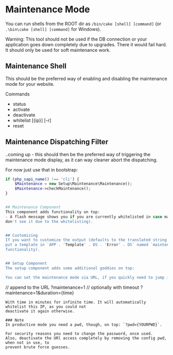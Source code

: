 # Maintenance Mode

You can run shells from the ROOT dir as `/bin/cake [shell] [command]` (or `.\bin\cake [shell] [command]` for Windows).

Warning: This tool should not be used if the DB connection or your application goes down completely due to upgrades.
There it would fail hard. It should only be used for soft maintenance work.


## Maintenance Shell
This should be the preferred way of enabling and disabling the maintenance mode for your website.

Commands
- status
- activate
- deactivate
- whitelist [{ip}] [-r]
- reset


## Maintenance Dispatching Filter
..coming up - this should then be the preferred way of triggering the maintenance mode display, as it can way cleaner
abort the dispatching.

For now just use that in bootstrap:
```php
if (php_sapi_name() !== 'cli') {
    $Maintenance = new Setup\Maintenance\Maintenance();
    $Maintenance->checkMaintenance();
}


## Maintenance Component
This component adds functionality on top:
- A flash message shows you if you are currently whitelisted in case maintenance mode is active (and you just
don't see it due to the whitelisting).


## Customizing
If you want to customize the output (defaults to the translated string `__d('setup', 'Maintenance work')`) you can
put a template in `APP . 'Template' . DS . 'Error' . DS` named `maintenance.ctp`. It needs to be pure HTML (no PHP or CakePHP
functionality).


## Setup Component
The setup component adds some additional goddies on top:

You can set the maintenance mode via URL, if you quickly need to jump into it again:
```
// append to the URL
?maintenance=1
// optionally with timeout
?maintenance=1&duration={time}
```
With time in minutes for infinite time. It will automatically whitelist this IP, as you could not
deactivate it again otherwise.

### Note
In productive mode you need a pwd, though, on top: `?pwd={YOURPWD}`.

For security reasons you need to change the password, once used.
Also, deactivate the URl access completely by removing the config pwd, when not in use, to
prevent brute force guesses.
